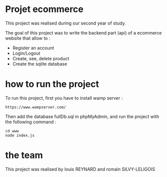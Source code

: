 # Projet ecommerce

This project was realised during our second year of study. 

The goal of this project was to write the backend part (api) of a ecommerce website that allow to :
-   Register an account
-   Login/Logout
-   Create, see, delete product
-   Create the sqlite database 
 
# how to run the project 
To run this project, first you have to install wamp server : 
```
https://www.wampserver.com/
```
Then add the database fullDb.sql in phpMyAdmin, and run the project with the following command : 
```
cd www
node index.js
```

# the team 
This project was realised by louis REYNARD and romain SILVY-LELIGOIS
